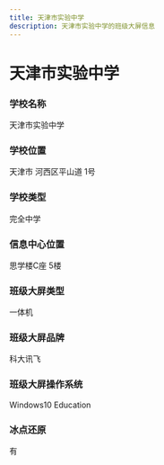 ```yaml
---
title: 天津市实验中学
description: 天津市实验中学的班级大屏信息
---
```


# 天津市实验中学

### 学校名称

天津市实验中学

### 学校位置

天津市 河西区平山道 1号

### 学校类型

完全中学

### 信息中心位置

思学楼C座 5楼

### 班级大屏类型

一体机

### 班级大屏品牌

科大讯飞

### 班级大屏操作系统

Windows10 Education

### 冰点还原

有
